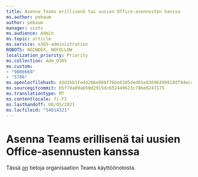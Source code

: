 ```yaml
---
title: Asenna Teams erillisenä tai uusien Office-asennusten kanssa
ms.author: pebaum
author: pebaum
manager: scotv
ms.audience: Admin
ms.topic: article
ms.service: o365-administration
ROBOTS: NOINDEX, NOFOLLOW
localization_priority: Priority
ms.collection: Adm_O365
ms.custom:
- "9000660"
- "5706"
ms.openlocfilehash: 42d1bb1fed4286e088f76be8385ded01e83696499918df94ec438ae84fbede7c
ms.sourcegitcommit: b5f7da89a650d2915dc652449623c78be6247175
ms.translationtype: MT
ms.contentlocale: fi-FI
ms.lasthandoff: 08/05/2021
ms.locfileid: "54014321"
---
```

# <a name="install-teams-as-standalone-or-with-new-office-installs"></a>Asenna Teams erillisenä tai uusien Office-asennusten kanssa

Tässä [on](https://docs.microsoft.com/alchemyinsights/installing-teams-as-standalone-or-with-new-existing-office-installs) tietoja organisaation Teams käyttöönotosta.
